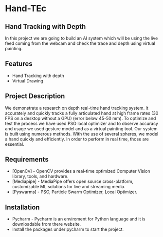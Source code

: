 # Hand-TEc

## Hand Tracking with Depth


In this project we are going to build an AI system which will be using the live feed coming from the webcam and check the trace and depth using virtual painting.


## Features


- Hand Tracking with depth
- Virtual Drawing


## Project Description

We demonstrate a research on depth real-time hand tracking system. It accurately and quickly tracks a fully articulated hand at high frame rates (30 FPS on a desktop without a GPU) (error below 45-50 mm). To optimize and test the process we have used PSO local optimizer and to observe accuracy and usage we used gesture model and as a virtual painting tool.
Our system is built using numerous methods. With the use of several spheres, we model a hand quickly and efficiently. In order to perform in real time, those are essential. 

## Requirements


- [OpenCv] - OpenCV provides a real-time optimized Computer Vision library, tools, and hardware.
- [Mediapipe] - MediaPipe offers open source cross-platform, customizable ML solutions for live and streaming media.
- [Pyswarms] - PSO, Particle Swarm Optimizer, Local Optimizer.


## Installation

- Pycharm - Pycharm is an enviroment for Python language and it is downloadable from there website.
- Install the packages under pycharm to start the project.
